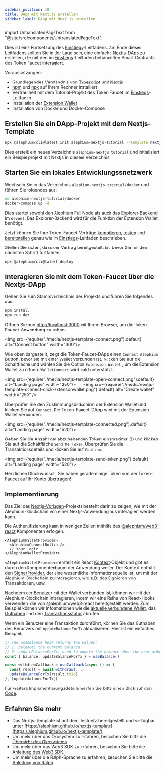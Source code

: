 ```yaml
---
sidebar_position: 10
title: DApp mit Next.js erstellen
sidebar_label: DApp mit Next.js erstellen
---
```


import UntranslatedPageText from "@site/src/components/UntranslatedPageText";

<UntranslatedPageText />

Dies ist eine Fortsetzung des [Einstiegs](/DApps/getting-started.md)-Leitfadens. Am Ende dieses Leitfadens sollten Sie in der Lage sein, eine einfache 
[Nextjs](https://nextjs.org/)-DApp zu erstellen, die mit den im [Einstiegs](/DApps/getting-started.md)-Leitfaden behandelten Smart Contracts des Token Faucet interagiert.

Voraussetzungen:

- Grundlegendes Verständnis von [Typescript](https://www.typescriptlang.org/)
  und [Nextjs](https://nextjs.org/)
- [npm](https://www.npmjs.com/) und
  [npx](https://www.npmjs.com/package/npx) auf Ihrem Rechner installiert
- Vertrautheit mit dem Tutorial-Projekt des Token Faucet im [Einstiegs](/DApps/getting-started.md)-Leitfaden.
- Installation der [Extension Wallet](/wallet/extension-wallet/overview)
- Installation von Docker und Docker-Compose

## Erstellen Sie ein DApp-Projekt mit dem Nextjs-Template

```sh
npx @alephium/cli@latest init alephium-nextjs-tutorial --template nextjs
```

Dies erstellt ein neues Verzeichnis `alephium-nextjs-tutorial` und
initialisiert ein Beispielprojekt mit Nextjs in diesem Verzeichnis.


## Starten Sie ein lokales Entwicklungssnetzwerk

Wechseln Sie in das Verzeichnis `alephium-nextjs-tutorial/docker` und führen Sie folgendes aus:

```sh
cd alephium-nextjs-tutorial/docker
docker-compose up -d
```

Dies startet sowohl den Alephium Full Node als auch das [Explorer-Backend ](https://github.com/alephium/explorer-backend) im
`devnet`. Das Explorer-Backend wird für die Funktion der Extension Wallet benötigt.

Jetzt können Sie Ihre Token-Faucet-Verträge [kompilieren](/DApps/getting-started.md#compiling-your-contract),
[testen](/DApps/getting-started.md#testing-your-contract) und
[bereitstellen](/DApps/getting-started.md#deploying-your-contract)
 genau wie im [Einstiegs](/DApps/getting-started.md)-Leitfaden beschrieben.

Stellen Sie sicher, dass der Vertrag bereitgestellt ist, bevor Sie mit dem nächsten Schritt fortfahren.

```sh
npx @alephium/cli@latest deploy
```

## Interagieren Sie mit dem Token-Faucet über die Nextjs-DApp

Gehen Sie zum Stammverzeichnis des Projekts und führen Sie folgendes aus:

```sh
npm install
npm run dev
```

Öffnen Sie nun [http://localhost:3000](http://localhost:3000) mit Ihrem Browser, um die Token-Faucet-Anwendung zu sehen.

<img src={require("./media/nextjs-template-connect.png").default}
alt="Connect button" width="300"/>

Wie oben dargestellt, zeigt die Token-Faucet-DApp einen `Connect Alephium`
Button, bevor sie mit einer Wallet verbunden ist. Klicken Sie auf die Schaltfläche und wählen Sie die Option `Extension Wallet` , um die Extension Wallet zu öffnen. `WalletConnect` wird bald unterstützt.

<img src={require("./media/nextjs-template-open-connect.png").default} alt="Landing page" width="250"/>
&nbsp;&nbsp;&nbsp;&nbsp;
<img src={require("./media/nextjs-template-connect-click-extensonwallet.png").default} alt="Create wallet" width="250" />

Überprüfen Sie den Zustimmungsbildschirm der Extension Wallet und klicken Sie auf
`Connect`. Die Token-Faucet-DApp wird mit der Extension Wallet verbunden.

<img src={require("./media/nextjs-template-connected.png").default} alt="Landing page" width="520"/>

Geben Sie die Anzahl der abzuhebenden Token ein (maximal 2) und klicken Sie auf die Schaltfläche `Send Me Token`. Überprüfen Sie die Transaktionsdetails und klicken Sie auf `Confirm`.

<img src={require("./media/nextjs-template-send-token.png").default} alt="Landing page" width="520"/>

Herzlichen Glückwunsch, Sie haben gerade einige Token von der Token-Faucet auf Ihr Konto übertragen!

## Implementierung

Das Ziel des [ Nextjs-Vorlagen](https://github.com/alephium/nextjs-template)-Projekts besteht darin zu zeigen, wie mit der Alephium-Blockchain von einer Nextjs-Anwendung aus interagiert werden kann.

Die Authentifizierung kann in wenigen Zeilen mithilfe des 
[@alephium/web3-react](https://github.com/alephium/alephium-web3/tree/master/packages/web3-react) Komponenten erfolgen:

```tsx
<AlephiumWalletProvider>
  <AlephiumConnectButton />
  // Your logic
</AlephiumWalletProvider>
```

`<AlephiumWalletProvider>` erstellt ein React
[Kontext](https://reactjs.org/docs/context.html)-Objekt und gibt es durch den Komponentenbaum der Anwendung weiter. Der Kontext enthält den
[SignerProvider](https://github.com/alephium/alephium-web3/blob/8cf20fee4c16091cf581518e9f411e31ec37955e/packages/web3-react/src/contexts/alephiumConnect.tsx#L56), der eine wesentliche Informationsquelle ist, um mit der Alephium-Blockchain zu interagieren, wie z.B. das Signieren von Transaktionen, usw.

Nachdem der Benutzer mit der Wallet verbunden ist, können wir mit der Alephium-Blockchain interagieren, indem wir eine Reihe von React-Hooks verwenden, die von [@alephium/web3-react](https://github.com/alephium/alephium-web3/tree/master/packages/web3-react) bereitgestellt werden. Zum Beispiel können wir Informationen wie die [aktuelle verbundene Wallet](https://github.com/alephium/alephium-web3/blob/master/packages/web3-react/src/hooks/useWallet.tsx), das [Guthaben](https://github.com/alephium/alephium-web3/blob/master/packages/web3-react/src/hooks/useBalance.tsx)
und den [Transaktionsstatus](https://github.com/alephium/alephium-web3/blob/master/packages/web3-react/src/hooks/useTxStatus.tsx) abrufen.

Wenn ein Benutzer eine Transaktion durchführt, können Sie das Guthaben des Benutzers mit `updateBalanceForTx` aktualisieren.
Hier ist ein einfaches Beispiel:

```typescript
// The useBalance hook returns two values:
// 1. balance: the current balance
// 2. updateBalanceForTx: used to update the balance when the user makes a transaction.
const { balance, updateBalanceForTx } = useBalance()

const withdrawCallback = useCallback(async () => {
  const result = await withdraw(...)
  updateBalanceForTx(result.txId)
}, [updateBalanceForTx])
```

Für weitere Implementierungsdetails werfen Sie bitte einen Blick auf den [Code](https://github.com/alephium/nextjs-template). 

## Erfahren Sie mehr

- Das Nextjs-Template ist auf dem Testnetz bereitgestellt und verfügbar unter [https://alephium.github.io/nextjs-template](https://alephium.github.io/nextjs-template/)
- Um mehr über das Ökosystem zu erfahren, besuchen Sie bitte die [Übersicht des Ökosystems](/DApps/ecosystem).
- Um mehr über das Web3 SDK zu erfahren, besuchen Sie bitte die [Anleitung des Web3 SDK](/DApps/alephium-web3).
- Um mehr über die Ralph-Sprache zu erfahren, besuchen Sie bitte die [Anleitung von Ralph](/ralph/getting-started).
